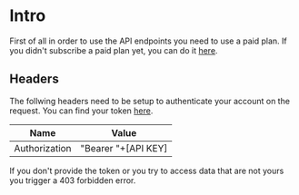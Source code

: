 # Intro

First of all in order to use the API endpoints you need to use a paid plan. If you didn't subscribe a paid plan yet, you can do it [here](https://stardust.neogoma.com/pricing).

## Headers
The follwing headers need to be setup to authenticate your account on the request. You can find your token [here](https://stardust.neogoma.com/profile).

| Name | Value |
| --- | --- |
| Authorization | "Bearer "+[API KEY] |

If you don't provide the token or you try to access data that are not yours you trigger a 403 forbidden error.